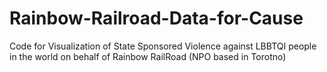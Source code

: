 # Rainbow-Railroad-Data-for-Cause
Code for Visualization of State Sponsored Violence against LBBTQI people in the world on behalf of Rainbow RailRoad (NPO based in Torotno)
